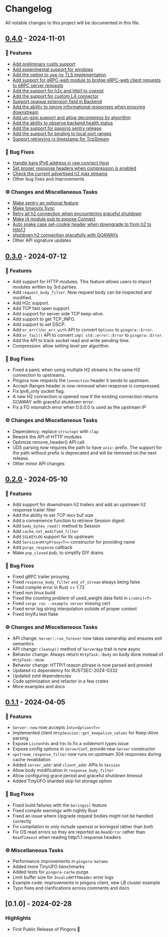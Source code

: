 # Changelog

All notable changes to this project will be documented in this file.

## [0.4.0](https://github.com/cloudflare/pingora/compare/0.3.0...0.4.0) - 2024-11-01

### 🚀 Features
- [Add preliminary rustls support](https://github.com/cloudflare/pingora/commit/354a6ee1e99b82e23fc0f27a37d8bf41e62b2dc5)
- [Add experimental support for windows](https://github.com/cloudflare/pingora/commit/4aadba12727afe6178f3b9fc2a3cad2223ac7b2e)
- [Add the option to use no TLS implementation](https://github.com/cloudflare/pingora/commit/d8f3ffae77ddc1edd285ab1d517a1b6748ce3d58)
- [Add support for gRPC-web module to bridge gRPC-web client requests to gRPC server requests](https://github.com/cloudflare/pingora/commit/9917177c646a0ab58197f15ec57a3bcbe1e0a201)
- [Add the support for h2c and http1 to coexist](https://github.com/cloudflare/pingora/commit/792d5fd3c14c1cd588b155ddf09c09a4c125a26b)
- [Add the support for custom L4 connector](https://github.com/cloudflare/pingora/commit/7c122e7f36de5c946ac960a1691c5dd41f26e6e6)
- [Support opaque extension field in Backend](https://github.com/cloudflare/pingora/commit/999e379064d2c1266a267abdf9f4f41b14bffcf5)
- [Add the ability to ignore informational responses when proxying downstream](https://github.com/cloudflare/pingora/commit/be97e35031cf4f5a01191f1848bdf491bd9f0d62)
- [Add un-gzip support and allow decompress by algorithm](https://github.com/cloudflare/pingora/commit/e1c6e57db3e613991eda3160d15f81e0669ea066)
- [Add the ability to observe backend health status](https://github.com/cloudflare/pingora/commit/8a0c73f174a27a87c54426a748c4818b10de9425)
- [Add the support for passing sentry release](https://github.com/cloudflare/pingora/commit/07a970e413009ee62fc4c15e0820ae1aa036af22)
- [Add the support for binding to local port ranges](https://github.com/cloudflare/pingora/commit/d1d7a87b761eeb4f71fcaa3f7c4ae8e32f1d93c8)
- [Support retrieving rx timestamp for TcpStream](https://github.com/cloudflare/pingora/commit/d811795938cee5a6eb7cd46399cef17210a0d0c5)

### 🐛 Bug Fixes
- [Handle bare IPv6 address in raw connect Host](https://github.com/cloudflare/pingora/commit/9f50e6ccb09db2940eec6fc170a1e9e9b14a95d0)
- [Set proper response headers when compression is enabled](https://github.com/cloudflare/pingora/commit/55049c4e7983055551b34feee397c736ffc912bb)
- [Check the current advertised h2 max streams](https://github.com/cloudflare/pingora/commit/7419b1967e7686b00aefb7bcd2a4dfe59b31e639)
- Other bug fixes and improvements


### ⚙️ Changes and Miscellaneous Tasks
- [Make sentry an optional feature](https://github.com/cloudflare/pingora/commit/ab1b717bf587723c1c537d6549a8f8096f0900d4)
- [Make timeouts Sync](https://github.com/cloudflare/pingora/commit/18db42cd2cb892432fd7896f0da7e9d19221214b)
- [Retry all h2 connection when encountering graceful shutdown](https://github.com/cloudflare/pingora/commit/11b5882a422774cffbd14d9a9ea7dfc9dc98b02c)
- [Make l4 module pub to expose Connect](https://github.com/cloudflare/pingora/commit/91702bb0c0c5e1f2d5e2f40a19a3f340bb5a6d82)
- [Auto snake case set-cookie header when downgrade to from h2 to http1.1](https://github.com/cloudflare/pingora/commit/2c6190c634f2a5dd2f00e8597902f2b735a9d84f)
- [shutdown h2 connection gracefully with GOAWAYs](https://github.com/cloudflare/pingora/commit/04d7cfeef6205d2cf33ad5704a363ee107250771)
- Other API signature updates

## [0.3.0](https://github.com/cloudflare/pingora/compare/0.2.0...0.3.0) - 2024-07-12

### 🚀 Features
- Add support for HTTP modules. This feature allows users to import modules written by 3rd parties.
- Add `request_body_filter`. Now request body can be inspected and modified.
- Add H2c support.
- Add TCP fast open support.
- Add support for server side TCP keep-alive.
- Add support to get TCP_INFO.
- Add support to set DSCP.
- Add `or_err()`/`or_err_with` API to convert `Options` to `pingora::Error`.
- Add `or_fail()` API to convert `impl std::error::Error` to `pingora::Error`.
- Add the API to track socket read and write pending time.
- Compression: allow setting level per algorithm.

### 🐛 Bug Fixes
- Fixed a panic when using multiple H2 streams in the same H2 connection to upstreams.
- Pingora now respects the `Connection` header it sends to upstream.
- Accept-Ranges header is now removed when response is compressed.
- Fix ipv6_only socket flag.
- A new H2 connection is opened now if the existing connection returns GOAWAY with graceful shutdown error.
- Fix a FD mismatch error when 0.0.0.0 is used as the upstream IP

### ⚙️ Changes and Miscellaneous Tasks
- Dependency: replace `structopt` with `clap`
- Rework the API of HTTP modules
- Optimize remove_header() API call
- UDS parsing now requires the path to have `unix:` prefix. The support for the path without prefix is deprecated and will be removed on the next release.
- Other minor API changes

## [0.2.0](https://github.com/cloudflare/pingora/compare/0.1.1...0.2.0) - 2024-05-10

### 🚀 Features
- Add support for downstream h2 trailers and add an upstream h2 response trailer filter
- Add the ability to set TCP recv buf size
- Add a convenience function to retrieve Session digest
- Add `body_bytes_read()` method to Session
- Add `cache_not_modified_filter`
- Add `SSLKEYLOG` support for tls upstream
- Add `Service<HttpProxy<T>>` constructor for providing name
- Add `purge_response` callback
- Make `pop_closed` pub, to simplify DIY drains

### 🐛 Bug Fixes
- Fixed gRPC trailer proxying
- Fixed `response_body_filter` `end_of_stream` always being false
- Fixed compile error in Rust <= 1.73
- Fixed non linux build
- Fixed the counting problem of used_weight data field in `LruUnit<T>`
- Fixed `cargo run --example server` missing cert
- Fixed error log string interpolation outside of proper context
- Fixed tinylfu test flake

### ⚙️ Changes and Miscellaneous Tasks
- API change: `Server::run_forever` now takes ownership and ensures exit semantics
- API change: `cleanup()` method of `ServerApp` trait is now async
- Behavior change: Always return `HttpTask::Body` on body done instead of `HttpTask::done`
- Behavior change: HTTP/1 reason phrase is now parsed and proxied
- Updated `h2` dependency for RUSTSEC-2024-0332
- Updated zstd dependencies
- Code optimization and refactor in a few crates
- More examples and docs

## [0.1.1](https://github.com/cloudflare/pingora/compare/0.1.0...0.1.1) - 2024-04-05

### 🚀 Features
- `Server::new` now accepts `Into<Option<T>>` 
- Implemented client `HttpSession::get_keepalive_values` for Keep-Alive parsing
- Expose `ListenFds` and `Fds` to fix a voldemort types issue
- Expose config options in `ServerConf`, provide new `Server` constructor
- `upstream_response_filter` now runs on upstream 304 responses during cache revalidation
- Added `server_addr` and `client_addr` APIs to `Session`
- Allow body modification in `response_body_filter`
- Allow configuring grace period and graceful shutdown timeout
- Added TinyUFO sharded skip list storage option

### 🐛 Bug Fixes
- Fixed build failures with the `boringssl` feature
- Fixed compile warnings with nightly Rust
- Fixed an issue where Upgrade request bodies might not be handled correctly
- Fix compilation to only include openssl or boringssl rather than both
- Fix OS read errors so they are reported as `ReadError` rather than `ReadTimeout` when reading http/1.1 response headers

### ⚙️ Miscellaneous Tasks
- Performance improvements in `pingora-ketama`
- Added more TinyUFO benchmarks
- Added tests for `pingora-cache` purge
- Limit buffer size for `InvalidHTTPHeader` error logs
- Example code: improvements in pingora client, new LB cluster example
- Typo fixes and clarifications across comments and docs

## [0.1.0] - 2024-02-28
### Highlights
- First Public Release of Pingora 🎉
